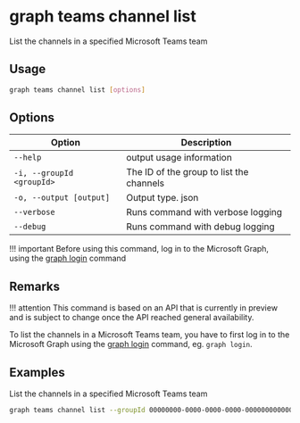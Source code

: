 # graph teams channel list

List the channels in a specified Microsoft Teams team

## Usage
```sh
graph teams channel list [options]
```

## Options

Option|Description
------|-----------
`--help`| output usage information
` -i, --groupId <groupId> `| The ID of the group to list the channels
` -o, --output [output] `| Output type. json|text. Default text
` --verbose `| Runs command with verbose logging
` --debug `|  Runs command with debug logging
   
!!! important
    Before using this command, log in to the Microsoft Graph, using the [graph login](../login.md) command
          
## Remarks

!!! attention
    This command is based on an API that is currently in preview and is subject to change once the API reached general availability.

To list the channels in a Microsoft Teams team, you have to first log in to the Microsoft Graph using the [graph login](../login.md) command, eg. `graph login`.

## Examples
  
List the channels in a specified Microsoft Teams team
   
```sh
graph teams channel list --groupId 00000000-0000-0000-0000-000000000000
```